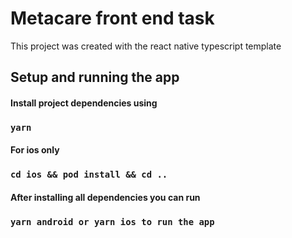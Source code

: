 # Metacare front end task

This project was created with the react native typescript template

## Setup and running the app

#### Install project dependencies using

### `yarn`

#### For ios only

### `cd ios && pod install && cd ..`

#### After installing all dependencies you can run

### `yarn android or yarn ios to run the app`
